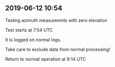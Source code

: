 
## 2019-06-12 10:54

[//]: # (Keywords: #test, #data_loss)

Testing azimuth measuremnts with zero elevation

Test starts at 7:54 UTC

It is logged on normal logs.

Take care to exclude data from normal processing!

Return to normal operation at 9:14 UTC

